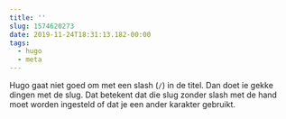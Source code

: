 ```yaml
---
title: ''
slug: 1574620273
date: 2019-11-24T18:31:13.182-00:00
tags:
  - hugo
  - meta
---
```

Hugo gaat niet goed om met een slash (`/`) in de titel. Dan doet ie gekke dingen met de slug. Dat betekent dat die slug zonder slash met de hand moet worden ingesteld of dat je een ander karakter gebruikt. 